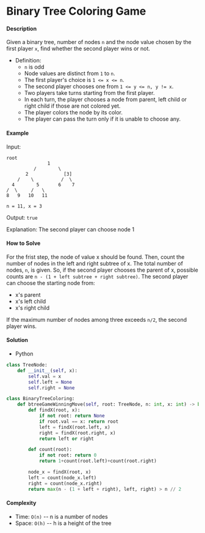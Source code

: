 # Binary Tree Coloring Game

#### Description

Given a binary tree, number of nodes `n` and the node value chosen by the first player `x`, find whether the second player wins or not.

- Definition:
    - `n` is odd
    - Node values are distinct from `1` to `n`.
    - The first player's choice is `1 <= x <= n`.
    - The second player chooses one from `1 <= y <= n, y != x`.
    - Two players take turns starting from the first player.
    - In each turn, the player chooses a node from parent, left child or right child if those are not colored yet.
    - The player colors the node by its color.
    - The player can pass the turn only if it is unable to choose any.

#### Example
Input:

```
root
               1
          /        \
       2             [3]
    /    \          /  \
  4        5       6    7
/  \     /   \
8   9   10   11

n = 11, x = 3
```

Output: `true`

Explanation: The second player can choose node 1

#### How to Solve

For the frist step, the node of value x should be found.
Then, count the number of nodes in the left and right subtree of x.
The total number of nodes, `n`, is given. So, if the second player chooses the parent of x, possible counts are `n - (1 + left subtree + right subtree)`.
The second player can choose the starting node from:
- x's parent
- x's left child
- x's right child

If the maximum number of nodes among three exceeds `n/2`, the second player wins.


#### Solution
- Python

```python
class TreeNode:
    def __init__(self, x):
        self.val = x
        self.left = None
        self.right = None

class BinaryTreeColoring:
    def btreeGameWinningMove(self, root: TreeNode, n: int, x: int) -> bool:
        def findX(root, x):
            if not root: return None
            if root.val == x: return root
            left = findX(root.left, x)
            right = findX(root.right, x)
            return left or right

        def count(root):
            if not root: return 0
            return 1+count(root.left)+count(root.right)

        node_x = findX(root, x)
        left = count(node_x.left)
        right = count(node_x.right)
        return max(n - (1 + left + right), left, right) > n // 2
```

#### Complexity
- Time: `O(n)` -- n is a number of nodes
- Space: `O(h)` -- h is a height of the tree
